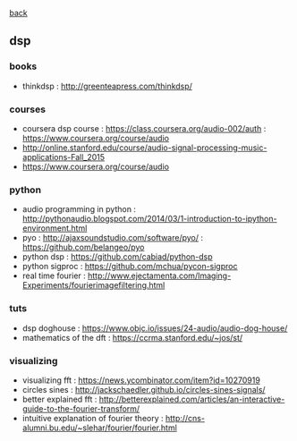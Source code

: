 [back](README.md)

## dsp

### books
- thinkdsp : http://greenteapress.com/thinkdsp/     

### courses
- coursera dsp course : https://class.coursera.org/audio-002/auth : https://www.coursera.org/course/audio                                                                   
- http://online.stanford.edu/course/audio-signal-processing-music-applications-Fall_2015                                                                           
- https://www.coursera.org/course/audio                                                                                                                            

### python
- audio programming in python : http://pythonaudio.blogspot.com/2014/03/1-introduction-to-ipython-environment.html                                                 
- pyo : http://ajaxsoundstudio.com/software/pyo/                                                                                                                   : https://github.com/belangeo/pyo                                                                                                                              
- python dsp : https://github.com/cabiad/python-dsp                                                                                                                
- python sigproc : https://github.com/mchua/pycon-sigproc                                                                                                          
- real time fourier : http://www.ejectamenta.com/Imaging-Experiments/fourierimagefiltering.html                                                                    

### tuts
- dsp doghouse : https://www.objc.io/issues/24-audio/audio-dog-house/                                                                  
- mathematics of the dft : https://ccrma.stanford.edu/~jos/st/                                                                                                     

### visualizing
- visualizing fft : https://news.ycombinator.com/item?id=10270919                                                                                                  
- circles sines : http://jackschaedler.github.io/circles-sines-signals/                                                                                            
- better explained fft : http://betterexplained.com/articles/an-interactive-guide-to-the-fourier-transform/                                                        
- intuitive explanation of fourier theory : http://cns-alumni.bu.edu/~slehar/fourier/fourier.html                                                                  
